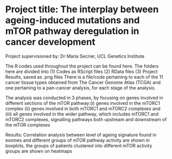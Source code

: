# Project title: The interplay between ageing-induced mutations and mTOR pathway deregulation in cancer development
Project supervisioned by: Dr Maria Secrier, UCL Genetics Institute

The R codes used throughout the project can be found here. 
The folders here are divided into (1) Codes as RScript files (2) RData files (3) Project Results, saved as .png files 
There is a file/code pertaining to each of the 11 cancer tissue types obtained from The Cancer Genome Atlas (TCGA) and one pertaining to a pan-cancer analysis, for each stage of the analysis. 

The analysis was conducted in 3 phases, by focusing on genes involved in different sections of the mTOR pathway:(i) genes involved in the mTORC1 complex (ii) genes involved in both mTORC1 and mTORC2 complexes and (iii) all genes involved in the wider pathway, which includes mTORC1 and mTORC2 complexes, signalling pathways both upstream and downstream of the mTOR complexes

Results: Correlation analysis between level of ageing signature found in exomes and different groups of mTOR pathway activity are shown in boxplots, the groups of patients clustered into different mTOR activity groups are shown on heatmaps 
